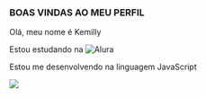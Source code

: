 ###   BOAS VINDAS AO MEU PERFIL 


Olá, meu nome é Kemilly

Estou estudando na ![Alura](https://www.alura.com.br)

Estou me desenvolvendo na linguagem JavaScript


![](https://media1.tenor.com/m/oVqjhn9WWV0AAAAd/cool-fun.gif)
